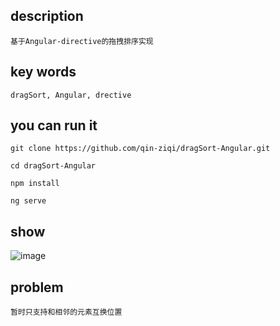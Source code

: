 ## description
```
基于Angular-directive的拖拽排序实现
```

## key words
```
dragSort, Angular, drective
```

## you can run it
```
git clone https://github.com/qin-ziqi/dragSort-Angular.git

cd dragSort-Angular

npm install  

ng serve 
```

## show
![image](https://github.com/qin-ziqi/dragSort-Angular/blob/master/src/assets/drag.gif)

## problem
```
暂时只支持和相邻的元素互换位置
```
